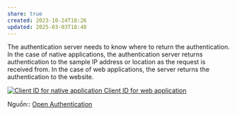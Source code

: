 ```yaml
---
share: true
created: 2023-10-24T18:26
updated: 2025-03-03T18:48
---
```

The authentication server needs to know where to return the authentication. In the case of native applications, the authentication server returns authentication to the sample IP address or location as the request is received from. In the case of web applications, the server returns the authentication to the website.

[![Client ID for native application  Client ID for web application](https://www.daimto.com/wp-content/uploads/2015/07/Oauth2.png)](https://www.daimto.com/wp-content/uploads/2015/07/Oauth2.png "Client ID for native application  Client ID for web application")

Nguồn:: [Open Authentication](https://www.daimto.com/open-authentication/)